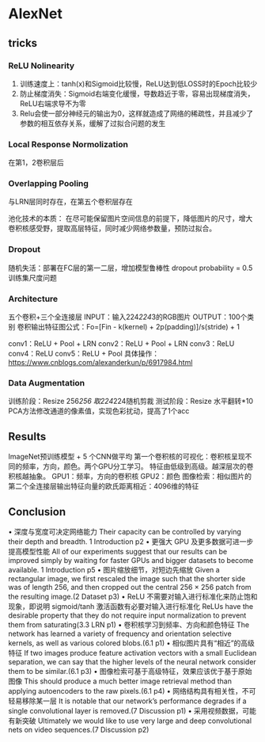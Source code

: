 # AlexNet

## tricks
### ReLU Nolinearity
1. 训练速度上：tanh(x)和Sigmoid比较慢，ReLU达到低LOSS时的Epoch比较少
2. 防止梯度消失：Sigmoid右端变化缓慢，导数趋近于零，容易出现梯度消失，ReLU右端求导不为零
3. Relu会使一部分神经元的输出为0，这样就造成了网络的稀疏性，并且减少了参数的相互依存关系，缓解了过拟合问题的发生

### Local Response Normolization
在第1，2卷积层后
### Overlapping Pooling
与LRN层同时存在，在第五个卷积层存在

池化技术的本质：
在尽可能保留图片空间信息的前提下，降低图片的尺寸，增大卷积核感受野，提取高层特征，同时减少网络参数量，预防过拟合。
### Dropout
随机失活：部署在FC层的第一二层，增加模型鲁棒性
dropout probability = 0.5
训练集尺度问题

### Architecture
五个卷积+三个全连接层
INPUT：输入224*224*3的RGB图片
OUTPUT：100个类别
卷积输出特征图公式：Fo=[Fin - k(kernel) + 2p(padding)]/s(stride) + 1

conv1：ReLU + Pool + LRN
conv2：ReLU + Pool + LRN
conv3：ReLU
conv4：ReLU
conv5：ReLU + Pool
具体操作：
https://www.cnblogs.com/alexanderkun/p/6917984.html

### Data Augmentation
训练阶段：Resize 256*256 取224*224随机剪裁
测试阶段：Resize 水平翻转*10
PCA方法修改通道的像素值，实现色彩扰动，提高了1个acc

## Results
ImageNet预训练模型 + 5 个CNN做平均
第一个卷积核的可视化：卷积核呈现不同的频率，方向，颜色。两个GPU分工学习。
特征由低级到高级。越深层次的卷积核越抽象。
GPU1：频率，方向的卷积核
GPU2：颜色
图像检索：相似图片的第二个全连接层输出特征向量的欧氏距离相近：4096维的特征

## Conclusion
•
深度与宽度可决定网络能力
Their capacity can be controlled by varying their depth and breadth.
1 Introduction p2
•
更强大 GPU 及更多数据可进一步提高模型性能
All of our experiments suggest that our results can be improved simply by waiting for faster GPUs and bigger
datasets to become available. 1 Introduction p5
•
图片缩放细节，对短边先缩放
Given a rectangular image, we first rescaled the image such that the shorter side was of length 256, and then
cropped out the central 256 × 256 patch from the resulting image.(2 Dataset p3)
•
ReLU 不需要对输入进行标准化来防止饱和现象，即说明 sigmoid/tanh 激活函数有必要对输入进行标准化
ReLUs
have the desirable property that they do not require input normalization to prevent them from
saturating(3.3 LRN p1)
•
卷积核学习到频率、方向和颜色特征
The network has learned a variety of frequency
and orientation selective kernels, as well as various colored
blobs.(6.1 p1)
•
相似图片具有“相近”的高级特征
If two images produce feature activation vectors with a small Euclidean separation, we can say that the higher levels
of the neural network consider them to be similar.(6.1 p3)
•
图像检索可基于高级特征，效果应该优于基于原始图像
This should produce a much better image retrieval method than applying autoencoders to the raw pixels.(6.1 p4)
•
网络结构具有相关性，不可轻易移除某一层
It is notable that our network’s performance degrades if a single convolutional layer is removed.(7 Discussion p1)
•
采用视频数据，可能有新突破
Ultimately we would like to use very large and deep convolutional nets on video sequences.(7 Discussion p2)






 
